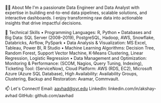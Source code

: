 

👨‍💻 About Me
I'm a passionate Data Engineer and Data  Analyst with expertise in building end-to-end data pipelines, scalable solutions, and interactive dashboards. I enjoy transforming raw data into actionable insights that drive impactful decisions.

🔧 Technical Skills
•	Programming Languages: R, Python
•	Databases and Big Data: SQL Server (2008–2019), PostgreSQL, Hadoop, AWS, Snowflake, Databricks, Airflow, PySpark
•	Data Analysis & Visualization: MS Excel, Tableau, Power BI, R Studio
•	Machine Learning Algorithms: Decision Tree, Random Forest, Support Vector Machine, K-Means Clustering, Linear Regression,
Logistic Regression
•	Data Management and Optimization: Monitoring & Performance: (SCOM, Nagios, Query Tuning, Indexing), Ticketing Tool: (ServiceNow), Cloud Platform: AWS (RDS, EC2), Microsoft Azure (Azure SQL Database), High Availability: Availability Groups, Clustering, Backup and Restoration: Avamar, Commvault.


📫 Let's Connect!
Email: aavhad@syr.edu
LinkedIn: linkedin.com/in/akshay-avhad
GitHub: github.com/aavhad

